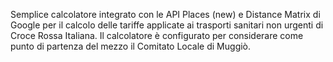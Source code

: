 Semplice calcolatore integrato con le API Places (new) e Distance Matrix di Google per il calcolo delle tariffe applicate ai trasporti sanitari non urgenti di Croce Rossa Italiana.
Il calcolatore è configurato per considerare come punto di partenza del mezzo il Comitato Locale di Muggiò.